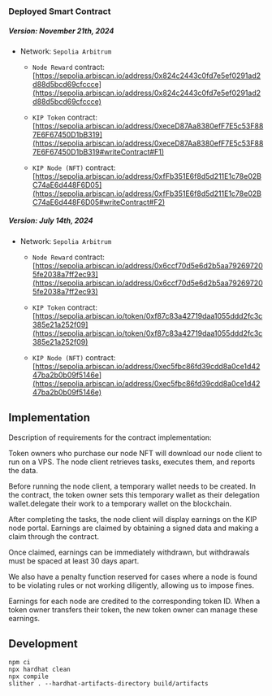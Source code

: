 ### Deployed Smart Contract

##### Version: November 21th, 2024

- Network: `Sepolia Arbitrum`
      
  - `Node Reward` contract: [https://sepolia.arbiscan.io/address/0x824c2443c0fd7e5ef0291ad2d88d5bcd69cfccce](https://sepolia.arbiscan.io/address/0x824c2443c0fd7e5ef0291ad2d88d5bcd69cfccce)
      
  - `KIP Token` contract: [https://sepolia.arbiscan.io/address/0xeceD87Aa8380efF7E5c53F887E6F67450D1bB319](https://sepolia.arbiscan.io/address/0xeceD87Aa8380efF7E5c53F887E6F67450D1bB319#writeContract#F1)
      
  - `KIP Node (NFT)` contract: [https://sepolia.arbiscan.io/address/0xfFb351E6f8d5d211E1c78e02BC74aE6d448F6D05](https://sepolia.arbiscan.io/address/0xfFb351E6f8d5d211E1c78e02BC74aE6d448F6D05#writeContract#F2)

##### Version: July 14th, 2024

- Network: `Sepolia Arbitrum`
      
  - `Node Reward` contract: [https://sepolia.arbiscan.io/address/0x6ccf70d5e6d2b5aa792697205fe2038a7ff2ec93](https://sepolia.arbiscan.io/address/0x6ccf70d5e6d2b5aa792697205fe2038a7ff2ec93)
      
  - `KIP Token` contract: [https://sepolia.arbiscan.io/token/0xf87c83a42719daa1055ddd2fc3c385e21a252f09](https://sepolia.arbiscan.io/token/0xf87c83a42719daa1055ddd2fc3c385e21a252f09)
      
  - `KIP Node (NFT)` contract: [https://sepolia.arbiscan.io/address/0xec5fbc86fd39cdd8a0ce1d4247ba2b0b09f5146e](https://sepolia.arbiscan.io/address/0xec5fbc86fd39cdd8a0ce1d4247ba2b0b09f5146e)


## Implementation

Description of requirements for the contract implementation:

Token owners who purchase our node NFT will download our node client to run on a VPS. The node client retrieves tasks, executes them, and reports the data.

Before running the node client, a temporary wallet needs to be created. In the contract, the token owner sets this temporary wallet as their delegation wallet.delegate their work to a temporary wallet on the blockchain.

After completing the tasks, the node client will display earnings on the KIP node portal. Earnings are claimed by obtaining a signed data and making a claim through the contract.

Once claimed, earnings can be immediately withdrawn, but withdrawals must be spaced at least 30 days apart.

We also have a penalty function reserved for cases where a node is found to be violating rules or not working diligently, allowing us to impose fines.

Earnings for each node are credited to the corresponding token ID. When a token owner transfers their token, the new token owner can manage these earnings.

## Development

```
npm ci
npx hardhat clean
npx compile
slither . --hardhat-artifacts-directory build/artifacts
```
